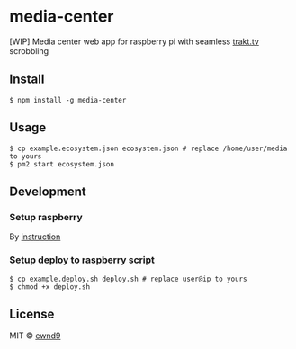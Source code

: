 # media-center

[WIP] Media center web app for raspberry pi with seamless [trakt.tv](http://trakt.tv/) scrobbling

## Install

```
$ npm install -g media-center
```

## Usage

```
$ cp example.ecosystem.json ecosystem.json # replace /home/user/media to yours
$ pm2 start ecosystem.json
```

## Development

### Setup raspberry

By [instruction](docs/raspberry-setup.md)

### Setup deploy to raspberry script

```
$ cp example.deploy.sh deploy.sh # replace user@ip to yours
$ chmod +x deploy.sh
```

## License

MIT © [ewnd9](http://ewnd9.com)

